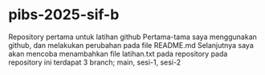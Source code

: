 # pibs-2025-sif-b
Repository pertama untuk latihan github
Pertama-tama saya menggunakan github, dan melakukan perubahan pada file README.md
Selanjutnya saya akan mencoba menambahkan file latihan.txt pada repository
pada repository ini terdapat 3 branch; main, sesi-1, sesi-2
